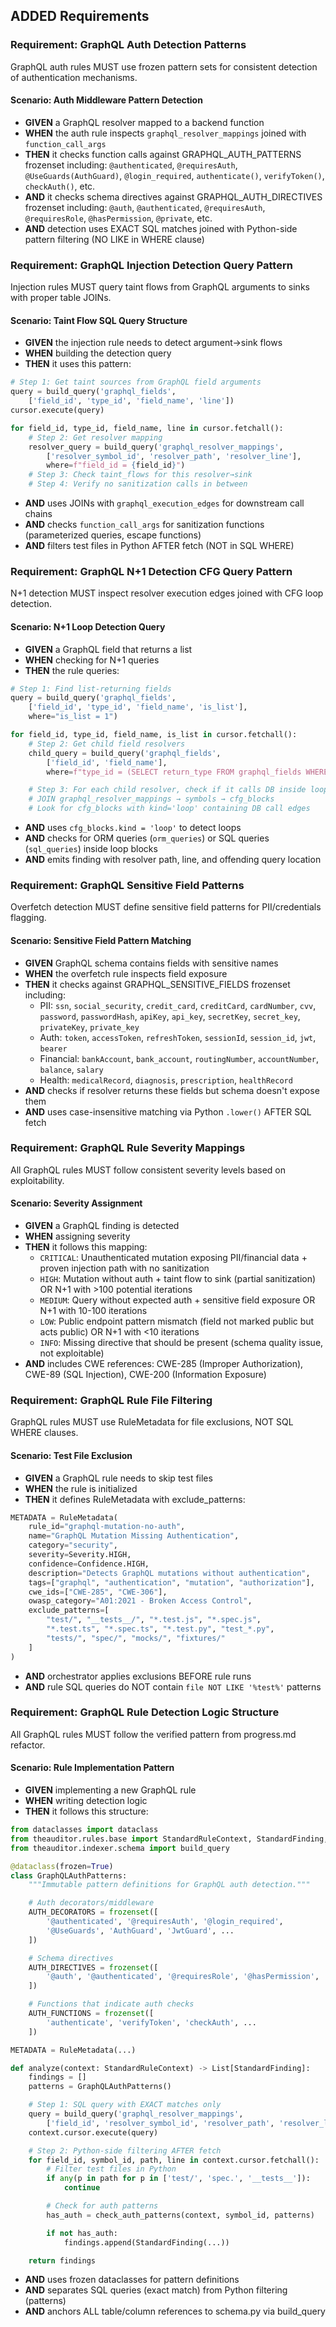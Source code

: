 ## ADDED Requirements

### Requirement: GraphQL Auth Detection Patterns
GraphQL auth rules MUST use frozen pattern sets for consistent detection of authentication mechanisms.

#### Scenario: Auth Middleware Pattern Detection
- **GIVEN** a GraphQL resolver mapped to a backend function
- **WHEN** the auth rule inspects `graphql_resolver_mappings` joined with `function_call_args`
- **THEN** it checks function calls against GRAPHQL_AUTH_PATTERNS frozenset including: `@authenticated`, `@requiresAuth`, `@UseGuards(AuthGuard)`, `@login_required`, `authenticate()`, `verifyToken()`, `checkAuth()`, etc.
- **AND** it checks schema directives against GRAPHQL_AUTH_DIRECTIVES frozenset including: `@auth`, `@authenticated`, `@requiresAuth`, `@requiresRole`, `@hasPermission`, `@private`, etc.
- **AND** detection uses EXACT SQL matches joined with Python-side pattern filtering (NO LIKE in WHERE clause)

### Requirement: GraphQL Injection Detection Query Pattern
Injection rules MUST query taint flows from GraphQL arguments to sinks with proper table JOINs.

#### Scenario: Taint Flow SQL Query Structure
- **GIVEN** the injection rule needs to detect argument→sink flows
- **WHEN** building the detection query
- **THEN** it uses this pattern:
```python
# Step 1: Get taint sources from GraphQL field arguments
query = build_query('graphql_fields',
    ['field_id', 'type_id', 'field_name', 'line'])
cursor.execute(query)

for field_id, type_id, field_name, line in cursor.fetchall():
    # Step 2: Get resolver mapping
    resolver_query = build_query('graphql_resolver_mappings',
        ['resolver_symbol_id', 'resolver_path', 'resolver_line'],
        where=f"field_id = {field_id}")
    # Step 3: Check taint_flows for this resolver→sink
    # Step 4: Verify no sanitization calls in between
```
- **AND** uses JOINs with `graphql_execution_edges` for downstream call chains
- **AND** checks `function_call_args` for sanitization functions (parameterized queries, escape functions)
- **AND** filters test files in Python AFTER fetch (NOT in SQL WHERE)

### Requirement: GraphQL N+1 Detection CFG Query Pattern
N+1 detection MUST inspect resolver execution edges joined with CFG loop detection.

#### Scenario: N+1 Loop Detection Query
- **GIVEN** a GraphQL field that returns a list
- **WHEN** checking for N+1 queries
- **THEN** the rule queries:
```python
# Step 1: Find list-returning fields
query = build_query('graphql_fields',
    ['field_id', 'type_id', 'field_name', 'is_list'],
    where="is_list = 1")

for field_id, type_id, field_name, is_list in cursor.fetchall():
    # Step 2: Get child field resolvers
    child_query = build_query('graphql_fields',
        ['field_id', 'field_name'],
        where=f"type_id = (SELECT return_type FROM graphql_fields WHERE field_id = {field_id})")

    # Step 3: For each child resolver, check if it calls DB inside loop
    # JOIN graphql_resolver_mappings → symbols → cfg_blocks
    # Look for cfg_blocks with kind='loop' containing DB call edges
```
- **AND** uses `cfg_blocks.kind = 'loop'` to detect loops
- **AND** checks for ORM queries (`orm_queries`) or SQL queries (`sql_queries`) inside loop blocks
- **AND** emits finding with resolver path, line, and offending query location

### Requirement: GraphQL Sensitive Field Patterns
Overfetch detection MUST define sensitive field patterns for PII/credentials flagging.

#### Scenario: Sensitive Field Pattern Matching
- **GIVEN** GraphQL schema contains fields with sensitive names
- **WHEN** the overfetch rule inspects field exposure
- **THEN** it checks against GRAPHQL_SENSITIVE_FIELDS frozenset including:
  - PII: `ssn`, `social_security`, `credit_card`, `creditCard`, `cardNumber`, `cvv`, `password`, `passwordHash`, `apiKey`, `api_key`, `secretKey`, `secret_key`, `privateKey`, `private_key`
  - Auth: `token`, `accessToken`, `refreshToken`, `sessionId`, `session_id`, `jwt`, `bearer`
  - Financial: `bankAccount`, `bank_account`, `routingNumber`, `accountNumber`, `balance`, `salary`
  - Health: `medicalRecord`, `diagnosis`, `prescription`, `healthRecord`
- **AND** checks if resolver returns these fields but schema doesn't expose them
- **AND** uses case-insensitive matching via Python `.lower()` AFTER SQL fetch

### Requirement: GraphQL Rule Severity Mappings
All GraphQL rules MUST follow consistent severity levels based on exploitability.

#### Scenario: Severity Assignment
- **GIVEN** a GraphQL finding is detected
- **WHEN** assigning severity
- **THEN** it follows this mapping:
  - `CRITICAL`: Unauthenticated mutation exposing PII/financial data + proven injection path with no sanitization
  - `HIGH`: Mutation without auth + taint flow to sink (partial sanitization) OR N+1 with >100 potential iterations
  - `MEDIUM`: Query without expected auth + sensitive field exposure OR N+1 with 10-100 iterations
  - `LOW`: Public endpoint pattern mismatch (field not marked public but acts public) OR N+1 with <10 iterations
  - `INFO`: Missing directive that should be present (schema quality issue, not exploitable)
- **AND** includes CWE references: CWE-285 (Improper Authorization), CWE-89 (SQL Injection), CWE-200 (Information Exposure)

### Requirement: GraphQL Rule File Filtering
GraphQL rules MUST use RuleMetadata for file exclusions, NOT SQL WHERE clauses.

#### Scenario: Test File Exclusion
- **GIVEN** a GraphQL rule needs to skip test files
- **WHEN** the rule is initialized
- **THEN** it defines RuleMetadata with exclude_patterns:
```python
METADATA = RuleMetadata(
    rule_id="graphql-mutation-no-auth",
    name="GraphQL Mutation Missing Authentication",
    category="security",
    severity=Severity.HIGH,
    confidence=Confidence.HIGH,
    description="Detects GraphQL mutations without authentication",
    tags=["graphql", "authentication", "mutation", "authorization"],
    cwe_ids=["CWE-285", "CWE-306"],
    owasp_category="A01:2021 - Broken Access Control",
    exclude_patterns=[
        "test/", "__tests__/", "*.test.js", "*.spec.js",
        "*.test.ts", "*.spec.ts", "*.test.py", "test_*.py",
        "tests/", "spec/", "mocks/", "fixtures/"
    ]
)
```
- **AND** orchestrator applies exclusions BEFORE rule runs
- **AND** rule SQL queries do NOT contain `file NOT LIKE '%test%'` patterns

### Requirement: GraphQL Rule Detection Logic Structure
All GraphQL rules MUST follow the verified pattern from progress.md refactor.

#### Scenario: Rule Implementation Pattern
- **GIVEN** implementing a new GraphQL rule
- **WHEN** writing detection logic
- **THEN** it follows this structure:
```python
from dataclasses import dataclass
from theauditor.rules.base import StandardRuleContext, StandardFinding, RuleMetadata
from theauditor.indexer.schema import build_query

@dataclass(frozen=True)
class GraphQLAuthPatterns:
    """Immutable pattern definitions for GraphQL auth detection."""

    # Auth decorators/middleware
    AUTH_DECORATORS = frozenset([
        '@authenticated', '@requiresAuth', '@login_required',
        '@UseGuards', 'AuthGuard', 'JwtGuard', ...
    ])

    # Schema directives
    AUTH_DIRECTIVES = frozenset([
        '@auth', '@authenticated', '@requiresRole', '@hasPermission', ...
    ])

    # Functions that indicate auth checks
    AUTH_FUNCTIONS = frozenset([
        'authenticate', 'verifyToken', 'checkAuth', ...
    ])

METADATA = RuleMetadata(...)

def analyze(context: StandardRuleContext) -> List[StandardFinding]:
    findings = []
    patterns = GraphQLAuthPatterns()

    # Step 1: SQL query with EXACT matches only
    query = build_query('graphql_resolver_mappings',
        ['field_id', 'resolver_symbol_id', 'resolver_path', 'resolver_line'])
    context.cursor.execute(query)

    # Step 2: Python-side filtering AFTER fetch
    for field_id, symbol_id, path, line in context.cursor.fetchall():
        # Filter test files in Python
        if any(p in path for p in ['test/', 'spec.', '__tests__']):
            continue

        # Check for auth patterns
        has_auth = check_auth_patterns(context, symbol_id, patterns)

        if not has_auth:
            findings.append(StandardFinding(...))

    return findings
```
- **AND** uses frozen dataclasses for pattern definitions
- **AND** separates SQL queries (exact match) from Python filtering (patterns)
- **AND** anchors ALL table/column references to schema.py via build_query

